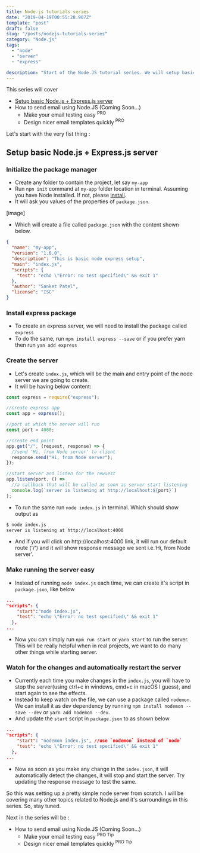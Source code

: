 ```yaml
---
title: Node.js tutorials series
date: "2019-04-19T00:55:28.907Z"
template: "post"
draft: false
slug: "/posts/nodejs-tutorials-series"
category: "Node.js"
tags:
  - "node"
  - "server"
  - "express"

description: "Start of the Node.JS tutorial series. We will setup basic Node Server from Scratch"
---
```


This series will cover

- [Setup basic Node.js + Express.js server]()
- How to send email using Node.JS (Coming Soon...)
  - Make your email testing easy <sup>PRO</sup>
  - Design nicer email templates quickly <sup>PRO</sup>

Let's start with the very fist thing :

## Setup basic Node.js + Express.js server

### Initialize the package manager

- Create any folder to contain the project, let say `my-app`
- Run `npm init` command at `my-app` folder location in terminal. Assuming you have Node installed. If not, please [install](https://nodejs.org/).
- It will ask you values of the properties of `package.json`.

[image]

- Which will create a file called `package.json` with the content shown below.

```json
{
  "name": "my-app",
  "version": "1.0.0",
  "description": "This is basic node express setup",
  "main": "index.js",
  "scripts": {
    "test": "echo \"Error: no test specified\" && exit 1"
  },
  "author": "Sanket Patel",
  "license": "ISC"
}
```

### Install express package

- To create an express server, we will need to install the package called `express`
- To do the same, run `npm install express --save` or if you prefer yarn then run `yan add express`

### Create the server

- Let's create `index.js`, which will be the main and entry point of the node server we are going to create.
- It will be having below content:

```javascript
const express = require("express");

//create express app
const app = express();

//port at which the server will run
const port = 4000;

//create end point
app.get("/", (request, response) => {
  //send 'Hi, from Node server' to client
  response.send("Hi, from Node server");
});

//start server and listen for the rewuest
app.listen(port, () =>
  //a callback that will be called as soon as server start listening
  console.log(`server is listening at http://localhost:${port}`)
);
```

- To run the same run `node index.js` in terminal. Which should show output as

```bash
$ node index.js
server is listening at http://localhost:4000
```

- And if you will click on http://localhost:4000 link, it will run our default route ('/') and it will show response message we sent i.e.'Hi, from Node server'.

### Make running the server easy

- Instead of running `node index.js` each time, we can create it's script in `package.json`, like below

```json
...
"scripts": {
    "start":"node index.js",
    "test": "echo \"Error: no test specified\" && exit 1"
  },
...
```

- Now you can simply run `npm run start` or `yarn start` to run the server. This will be really helpful when in real projects, we want to do many other things while starting server.

### Watch for the changes and automatically restart the server

- Currently each time you make changes in the `index.js`, you will have to stop the server(using ctrl+c in windows, cmd+c in macOS I guess), and start again to see the effects.
- Instead to keep watch on the file, we can use a package called `nodemon`. We can install it as dev dependency by running `npm install nodemon --save --dev` or `yarn add nodemon --dev`.
- And update the `start` script in `package.json` to as shown below

```json
...
"scripts": {
    "start": "nodemon index.js", //use `nodemon` instead of `node`
    "test": "echo \"Error: no test specified\" && exit 1"
  },
...
```

- Now as soon as you make any change in the `index.json`, it will automatically detect the changes, it will stop and start the server. Try updating the response message to test the same.

So this was setting up a pretty simple node server from scratch. I will be covering many other topics related to Node.js and it's surroundings in this series. So, stay tuned.

Next in the series will be :

- How to send email using Node.JS (Coming Soon...)
  - Make your email testing easy <sup>PRO Tip</sup>
  - Design nicer email templates quickly <sup>PRO Tip</sup>
